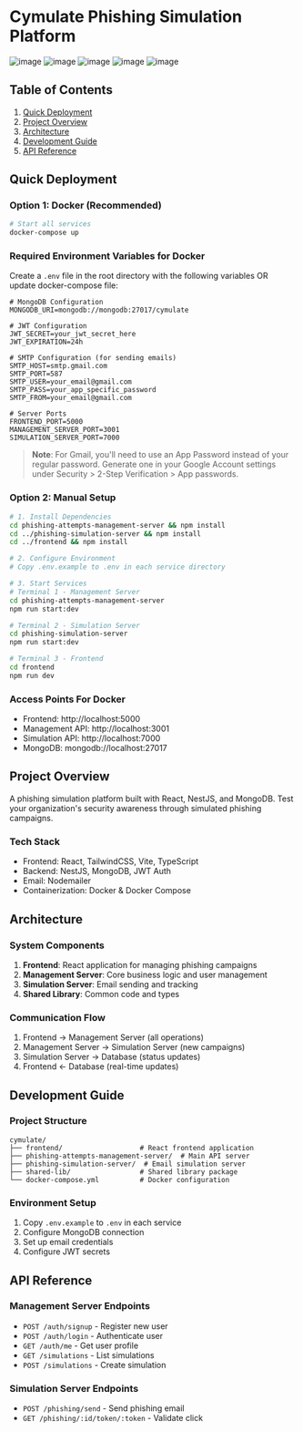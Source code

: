 # Cymulate Phishing Simulation Platform
![image](https://github.com/user-attachments/assets/2a49a9ac-7f91-48fd-b647-489bfe8dde5b)
![image](https://github.com/user-attachments/assets/f66865cd-c497-4e32-8a46-d8d51fe5dafe)
![image](https://github.com/user-attachments/assets/caa9647b-b511-403c-aa3e-7ba365bf3d25)
![image](https://github.com/user-attachments/assets/b89bcb60-7c21-4de1-a945-fe19ae3d3d40)
![image](https://github.com/user-attachments/assets/82d4f08b-7f4a-47f0-8017-15f51052d755)

## Table of Contents
1. [Quick Deployment](#quick-deployment)
2. [Project Overview](#project-overview)
3. [Architecture](#architecture)
4. [Development Guide](#development-guide)
5. [API Reference](#api-reference)

## Quick Deployment

### Option 1: Docker (Recommended)
```bash
# Start all services
docker-compose up
```

### Required Environment Variables for Docker
Create a `.env` file in the root directory with the following variables OR update docker-compose file:

```env
# MongoDB Configuration
MONGODB_URI=mongodb://mongodb:27017/cymulate

# JWT Configuration
JWT_SECRET=your_jwt_secret_here
JWT_EXPIRATION=24h

# SMTP Configuration (for sending emails)
SMTP_HOST=smtp.gmail.com
SMTP_PORT=587
SMTP_USER=your_email@gmail.com
SMTP_PASS=your_app_specific_password
SMTP_FROM=your_email@gmail.com

# Server Ports
FRONTEND_PORT=5000
MANAGEMENT_SERVER_PORT=3001
SIMULATION_SERVER_PORT=7000
```

> **Note**: For Gmail, you'll need to use an App Password instead of your regular password. Generate one in your Google Account settings under Security > 2-Step Verification > App passwords.

### Option 2: Manual Setup
```bash
# 1. Install Dependencies
cd phishing-attempts-management-server && npm install
cd ../phishing-simulation-server && npm install
cd ../frontend && npm install

# 2. Configure Environment
# Copy .env.example to .env in each service directory

# 3. Start Services
# Terminal 1 - Management Server
cd phishing-attempts-management-server
npm run start:dev

# Terminal 2 - Simulation Server
cd phishing-simulation-server
npm run start:dev

# Terminal 3 - Frontend
cd frontend
npm run dev
```

### Access Points For Docker
- Frontend: http://localhost:5000
- Management API: http://localhost:3001
- Simulation API: http://localhost:7000
- MongoDB: mongodb://localhost:27017



## Project Overview

A phishing simulation platform built with React, NestJS, and MongoDB. Test your organization's security awareness through simulated phishing campaigns.

### Tech Stack
- Frontend: React, TailwindCSS, Vite, TypeScript
- Backend: NestJS, MongoDB, JWT Auth
- Email: Nodemailer
- Containerization: Docker & Docker Compose

## Architecture

### System Components
1. **Frontend**: React application for managing phishing campaigns
2. **Management Server**: Core business logic and user management
3. **Simulation Server**: Email sending and tracking
4. **Shared Library**: Common code and types

### Communication Flow
1. Frontend → Management Server (all operations)
2. Management Server → Simulation Server (new campaigns)
3. Simulation Server → Database (status updates)
4. Frontend ← Database (real-time updates)

## Development Guide

### Project Structure
```
cymulate/
├── frontend/                   # React frontend application
├── phishing-attempts-management-server/  # Main API server
├── phishing-simulation-server/  # Email simulation server
├── shared-lib/                 # Shared library package
└── docker-compose.yml          # Docker configuration
```

### Environment Setup
1. Copy `.env.example` to `.env` in each service
2. Configure MongoDB connection
3. Set up email credentials
4. Configure JWT secrets

## API Reference

### Management Server Endpoints
- `POST /auth/signup` - Register new user
- `POST /auth/login` - Authenticate user
- `GET /auth/me` - Get user profile
- `GET /simulations` - List simulations
- `POST /simulations` - Create simulation

### Simulation Server Endpoints
- `POST /phishing/send` - Send phishing email
- `GET /phishing/:id/token/:token` - Validate click
